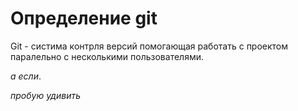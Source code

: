 # Определение git

Git - систима контрля версий помогающая работать с проектом паралельно с несколькими пользователями.

*а если*.

*пробую удивить*